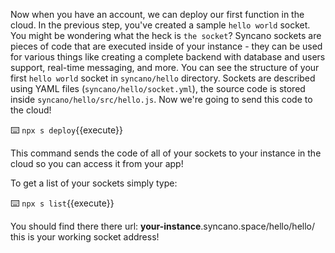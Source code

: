Now when you have an account, we can deploy our first function in the cloud. In the previous step, you've created a sample `hello world` socket. You might be wondering what the heck is `the socket`? Syncano sockets are pieces of code that are executed inside of your instance - they can be used for various things like creating a complete backend with database and users support, real-time messaging, and more. You can see the structure of your first `hello world` socket in `syncano/hello` directory. Sockets are described using YAML files (`syncano/hello/socket.yml`), the source code is stored inside `syncano/hello/src/hello.js`. Now we're going to send this code to the cloud!

⌨️ `npx s deploy`{{execute}}

This command sends the code of all of your sockets to your instance in the cloud so you can access it from your app!

To get a list of your sockets simply type:

⌨️ `npx s list`{{execute}}

You should find there there url: **your-instance**.syncano.space/hello/hello/ this is your working socket address!


